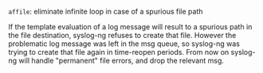 `affile`: eliminate infinite loop in case of a spurious file path

If the template evaluation of a log message will result to a spurious
path in the file destination, syslog-ng refuses to create that file.
However the problematic log message was left in the msg queue, so
syslog-ng was trying to create that file again in time-reopen periods.
From now on syslog-ng will handle "permanent" file errors, and drop
the relevant msg.
